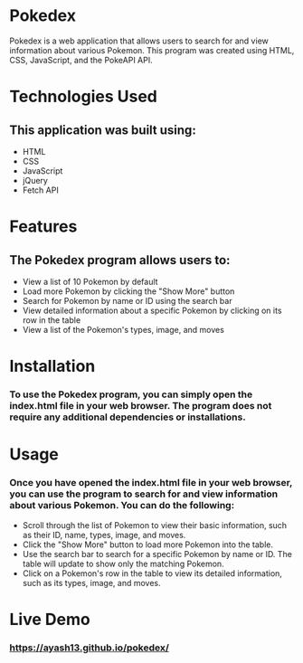 # Pokedex

Pokedex is a web application that allows users to search for and view information about various Pokemon. This program was created using HTML, CSS, JavaScript, and the PokeAPI API.

# Technologies Used

## This application was built using:

- HTML
- CSS
- JavaScript
- jQuery
- Fetch API

# Features

## The Pokedex program allows users to:

- View a list of 10 Pokemon by default
- Load more Pokemon by clicking the "Show More" button
- Search for Pokemon by name or ID using the search bar
- View detailed information about a specific Pokemon by clicking on its row in the table
- View a list of the Pokemon's types, image, and moves

# Installation

### To use the Pokedex program, you can simply open the index.html file in your web browser. The program does not require any additional dependencies or installations.

# Usage

### Once you have opened the index.html file in your web browser, you can use the program to search for and view information about various Pokemon. You can do the following:

- Scroll through the list of Pokemon to view their basic information, such as their ID, name, types, image, and moves.
- Click the "Show More" button to load more Pokemon into the table.
- Use the search bar to search for a specific Pokemon by name or ID. The table will update to show only the matching Pokemon.
- Click on a Pokemon's row in the table to view its detailed information, such as its types, image, and moves.

# Live Demo
### https://ayash13.github.io/pokedex/
